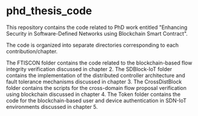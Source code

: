 # phd_thesis_code
This repository contains the code related to PhD work entitled "Enhancing Security in Software-Defined Networks using Blockchain Smart Contract".

The code is organized into separate directories corresponding to each contribution/chapter.

The FTISCON folder contains the code related to the blockchain-based flow integrity verification discussed in chapter 2.
The SDBlock-IoT folder contains the implementation of the distributed controller architecture and fault tolerance mechanisms discussed in chapter 3.
The CrossDistBlock folder contains the scripts for the cross-domain flow proposal verification using blockchain discussed in chapter 4.
The Token folder contains the code for the blockchain-based user and device authentication in SDN-IoT environments discussed in chapter 5.
